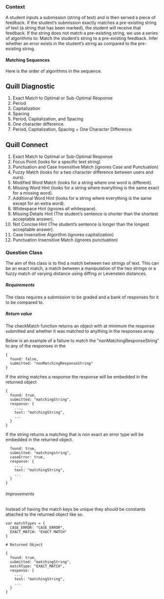 ### Context
A student inputs a submission (string of text) and is then served a piece of feedback. If the student’s submission exactly matches a pre-existing string of text (a string that has been marked), the student will receive that feedback. If the string does not match a pre-existing string, we use a series of algorithms to:
Match the student’s string to a pre-existing feedback.
Infer whether an error exists in the student’s string as compared to the pre-existing string.

#### Matching Sequences 

Here is the order of algorithms in the sequence. 

## Quill Diagnostic

1. Exact Match to Optimal or Sub-Optimal Response
2. Period
3. Capitalization 
4. Spacing 
5. Period, Capitalization, and Spacing
6. One character difference. 
7. Period, Capitalization, Spacing + One Character Difference. 

## Quill Connect

1. Exact Match to Optimal or Sub-Optimal Response
2. Focus Point (looks for a specific text string)
3. Punctuation and Case Insensitive Match (ignores Case and Punctuation) 
4. Fuzzy Match (looks for a two character difference between users and ours). 
5. Modified Word Match (looks for a string where one word is different).
6. Missing Word Hint (looks for a string where everything is the same exact for a missing word). 
7. Additional Word Hint (looks for a string where everything is the same except for an extra word). 
8. Whitespace Hint (ignores all whitespace). 
9. Missing Details Hint (The student’s sentence is shorter than the shortest acceptable answer). 
10. Not Concise Hint (The student’s sentence is longer than the longest acceptable answer). 
11. Case Insensitive Algorithm (ignores capitalization) 
12. Punctuation Insensitive Match (ignores punctuation) 

### Question Class

The aim of this class is to find a match between two strings of text. This can be an exact match, a match between a manipulation of the two strings or a fuzzy match of varying distance using diffing or Levenstein distances.

##### Requirements

The class requires a submission to be graded and a bank of responses for it to be compared to.

##### Return value

The checkMatch function returns an object with at minimum the response submitted and whether it was matched to anything in the responses array.

Below is an example of a failure to match the "nonMatchingResponseString" to any of the responses in the
```
{
  found: false,
  submitted: "nonMatchingResponseString"
}
```
If the string matches a response the response will be embedded in the returned object
```
{
  found: true,
  submitted: "matchingString",
  response: {
    ...,
    text: "matchingString",
    ...
  }
}
```
If the string returns a matching that is non exact an error type will be embedded in the returned object.
```
  found: true,
  submitted: "matchingstring",
  caseError: true,
  response: {
    ...,
    text: "matchingString",
    ...
  }
}
```
###### Improvements

Instead of having the match keys be unique they should be constants attached to the returned object like so.
```
var matchTypes = {
  CASE_ERROR: "CASE_ERROR",
  EXACT_MATCH: "EXACT MATCH"
}

# Returned Object

{
  found: true,
  submitted: "matchingString",
  matchType: "EXACT_MATCH",
  response: {
    ...,
    text: "matchingString",
    ...
  }
}

```
